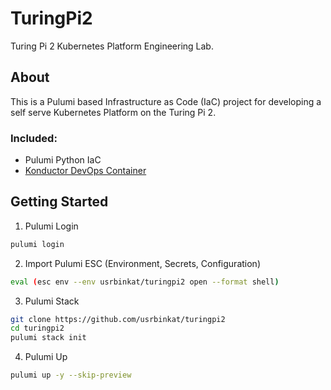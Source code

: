# TuringPi2

Turing Pi 2 Kubernetes Platform Engineering Lab.

## About

This is a Pulumi based Infrastructure as Code (IaC) project for developing a self serve Kubernetes Platform on the Turing Pi 2.

### Included:

* Pulumi Python IaC
* [Konductor DevOps Container](src/konductor/)

## Getting Started

1. Pulumi Login

```bash
pulumi login
```

2. Import Pulumi ESC (Environment, Secrets, Configuration)

```bash
eval (esc env --env usrbinkat/turingpi2 open --format shell)
```

3. Pulumi Stack

```bash
git clone https://github.com/usrbinkat/turingpi2
cd turingpi2
pulumi stack init
```

4. Pulumi Up

```bash
pulumi up -y --skip-preview
```